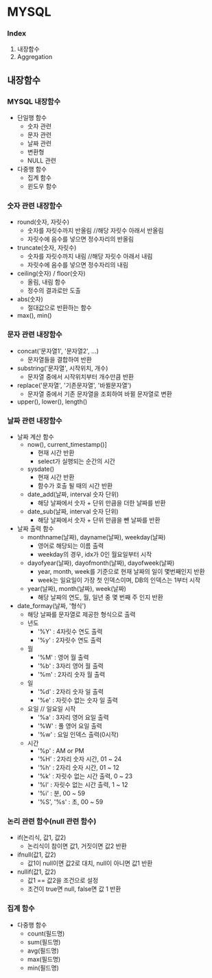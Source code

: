 # MYSQL
### Index
1. 내장함수
2. Aggregation

## 내장함수
### MYSQL 내장함수
- 단일행 함수
  - 숫자 관련
  - 문자 관련
  - 날짜 관련
  - 변환형
  - NULL 관련
- 다중행 함수
  - 집계 함수
  - 윈도우 함수

### 숫자 관련 내장함수
- round(숫자, 자릿수)
  - 숫자를 자릿수까지 반올림 //해당 자릿수 아래서 반올림
  - 자릿수에 음수를 넣으면 정수자리의 반올림
- truncate(숫자, 자릿수)
  - 숫자를 자릿수까지 내림 //해당 자릿수 아래서 내림
  - 자릿수에 음수를 넣으면 정수자리의 내림
- ceiling(숫자) / floor(숫자)
  - 올림, 내림 함수
  - 정수의 결과로만 도출
- abs(숫자)
  - 절대값으로 반환하는 함수
- max(), min()

### 문자 관련 내장함수
- concat('문자열1', '문자열2', ...)
  - 문자열들을 결합하여 반환
- substring('문자열', 시작위치, 개수)
  - 문자열 중에서 시작위치부터 개수만큼 반환
- replace('문자열', '기존문자열', '바뀔문자열')
  - 문자열 중에서 기존 문자열을 조회하여 바뀔 문자열로 변환
- upper(), lower(), length()
  
### 날짜 관련 내장함수
- 날짜 계산 함수
  - now(), current_timestamp()]
    - 현재 시간 반환
    - select가 실행되는 순간의 시간
  - sysdate()
    - 현재 시간 반환
    - 함수가 호출 될 때의 시간 반환
  - date_add(날짜, interval 숫자 단위)
    - 해당 날짜에서 숫자 + 단위 만큼을 더한 날짜를 반환
  - date_sub(날짜, interval 숫자 단위)
    - 해당 날짜에서 숫자 + 단위 만큼을 뺀 날짜를 반환
- 날짜 출력 함수
  - monthname(날짜), dayname(날짜), weekday(날짜)
    - 영어로 해당되는 이름 출력
    - weekday의 경우, idx가 0인 월요일부터 시작
  - dayofyear(날짜), dayofmonth(날짜), dayofweek(날짜)
    - year, month, week를 기준으로 현재 날짜의 일이 몇번째인지 반환
    - week는 일요일이 가장 첫 인덱스이며, DB의 인덱스는 1부터 시작
  - year(날짜), month(날짜), week(날짜)
    - 해당 날짜의 연도, 월, 일년 중 몇 번째 주 인지 반환
- date_formay(날짜, '형식')
  - 해당 날짜를 문자열로 제공한 형식으로 출력
  - 년도
    - '%Y' : 4자릿수 연도 출력
    - '%y' : 2자릿수 연도 출력
  - 월
    - '%M' : 영어 월 출력
    - '%b' : 3자리 영어 월 출력
    - '%m' : 2자리 숫자 월 출력
  - 일
    - '%d' : 2자리 숫자 일 출력
    - '%e' : 자릿수 없는 숫자 일 출력
  - 요일 // 일요일 시작
    - '%a' : 3자리 영어 요일 출력
    - '%W' : 풀 영어 요일 출력
    - '%w' : 요일 인덱스 출력(0시작)
  - 시간
    - '%p' : AM or PM
    - '%H' : 2자리 숫자 시간, 01 ~ 24
    - '%h' : 2자리 숫자 시간, 01 ~ 12
    - '%k' : 자릿수 없는 시간 출력, 0 ~ 23
    - '%l' : 자릿수 없는 시간 출력, 1 ~ 12
    - '%i' : 분, 00 ~ 59
    - '%S', '%s' : 초, 00 ~ 59

### 논리 관련 함수(null 관련 함수)
- if(논리식, 값1, 값2)
  - 논리식이 참이면 값1, 거짓이면 값2 반환
- ifnull(값1, 값2)
  - 값1이 null이면 값2로 대치, null이 아니면 값1 반환
- nullif(값1, 값2)
  - 값1 == 값2을 조건으로 설정
  - 조건이 true면 null, false면 값 1 반환

### 집계 함수
- 다중행 함수
  - count(필드명)
  - sum(필드명)
  - avg(필드명)
  - max(필드명)
  - min(필드명)